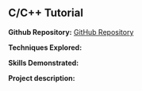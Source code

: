 ## C/C++ Tutorial

**Github Repository:** [GitHub Repository](https://github.com/drewc747/software-engineering-examples)

**Techniques Explored:** 

**Skills Demonstrated:** 

**Project description:** 

